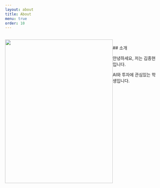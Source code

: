 ```yaml
---
layout: about
title: About
menu: true
order: 10
---
```


<br />

<img style="float: left;" src="{{ site.baseurl }}/assets/img/me.jpg" width="354" height="472">

<br />
## 소개

안녕하세요, 저는 김종현입니다.

AI와 투자에 관심있는 학생입니다.